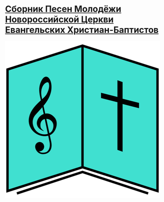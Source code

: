 # [Сборник Песен Молодёжи Новороссийской Церкви Евангельских Христиан-Баптистов](https://novchurch.github.io/songs/)

<p align="center">
  <img width="512" height="512" src="images/icons/icon-512x512.png" alt="Сборник Песен Молодёжи Новороссийской Церкви Евангельских Христиан-Баптистов">
</p>
